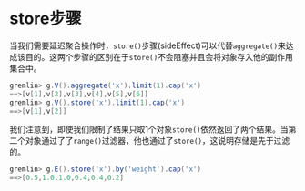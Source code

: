 # store步骤

当我们需要延迟聚合操作时，`store()`步骤(sideEffect)可以代替`aggregate()`来达成该目的。这两个步骤的区别在于`store()`不会阻塞并且会将对象存入他的副作用集合中。

```groovy
gremlin> g.V().aggregate('x').limit(1).cap('x')
==>[v[1],v[2],v[3],v[4],v[5],v[6]]
gremlin> g.V().store('x').limit(1).cap('x')
==>[v[1],v[2]]
```

我们注意到，即使我们限制了结果只取1个对象`store()`依然返回了两个结果。当第二个对象通过了了`range()`过滤器，他也通过了`store()`，这说明存储是先于过滤的。

```groovy
gremlin> g.E().store('x').by('weight').cap('x')
==>[0.5,1.0,1.0,0.4,0.4,0.2]
```

